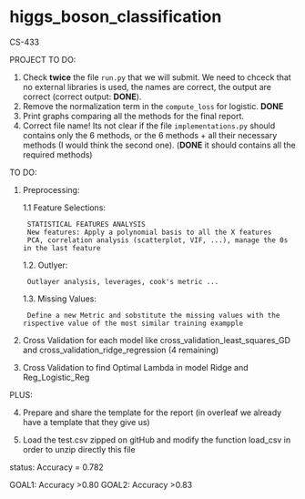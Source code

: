 # higgs_boson_classification
CS-433

PROJECT TO DO:

1. Check **twice** the file `run.py` that we will submit. We need to chceck that no external libraries is used, the names are correct, the output are correct (correct output: **DONE**).
2. Remove the normalization term in the `compute_loss` for logistic. **DONE**
3. Print graphs comparing all the methods for the final report.
4. Correct file name! Its not clear if the file `implementations.py` should contains only the 6 methods, or the 6 methods + all their necessary methods (I would think the second one). (**DONE** it should contains all the required methods)


TO DO:

1. Preprocessing:

    1.1 Feature Selections: 

        STATISTICAL FEATURES ANALYSIS
        New features: Apply a polynomial basis to all the X features
        PCA, correlation analysis (scatterplot, VIF, ...), manage the 0s in the last feature

    1.2. Outlyer: 

        Outlayer analysis, leverages, cook's metric ...

    1.3. Missing Values:
    
        Define a new Metric and sobstitute the missing values with the rispective value of the most similar training exampple
      
2. Cross Validation for each model like cross_validation_least_squares_GD and cross_validation_ridge_regression (4 remaining)

3. Cross Validation to find Optimal Lambda in model Ridge and Reg_Logistic_Reg


PLUS:

4. Prepare and share the template for the report (in overleaf we already have a template that they give us)

5. Load the test.csv zipped on gitHub and modify the function load_csv in order to unzip directly this file




status: Accuracy = 0.782

GOAL1: Accuracy >0.80
GOAL2: Accuracy >0.83



